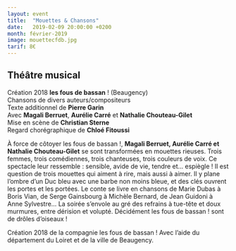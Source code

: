 ```yaml
---
layout: event
title:  "Mouettes & Chansons"
date:   2019-02-09 20:00:00 +0200
month: février-2019
image: mouettecfdb.jpg
tarif: 8€
---
```


## Théâtre musical  

Création 2018 **les fous de bassan** ! (Beaugency)  
Chansons de divers auteurs/compositeurs  
Texte additionnel de **Pierre Garin**  
Avec **Magali Berruet**, **Aurélie Carré** et **Nathalie Chouteau-Gilet**  
Mise en scène de **Christian Sterne**  
Regard chorégraphique de **Chloé Fitoussi**

À force de côtoyer les fous de bassan !, **Magali Berruet, Aurélie Carré et Nathalie Chouteau-Gilet** se sont transformées en mouettes rieuses. Trois femmes, trois comédiennes, trois chanteuses, trois couleurs de voix. Ce spectacle leur ressemble : sensible, avide de vie, tendre et… espiègle ! Il est question de trois mouettes qui aiment à rire, mais aussi à aimer. Il y plane l’ombre d’un Duc bleu avec une barbe non moins bleue, et des clés ouvrent les portes et les portées. Le conte se livre en chansons de Marie Dubas à Boris Vian, de Serge Gainsbourg à Michèle Bernard, de Jean Guidoni à Anne Sylvestre… La soirée s’envole au gré des refrains à tue-tête et doux murmures, entre dérision et volupté. Décidément les fous de bassan ! sont de drôles d’oiseaux !

Création 2018 de la compagnie les fous de bassan ! Avec l’aide du département du Loiret et de la ville de Beaugency.
